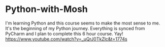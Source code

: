 # Python-with-Mosh
I'm learning Python and this course seems to make the most sense to me. It's the beginning of my Python journey. Everything is synced from PyCharm and I plan to complete this 6 hour course. Yay!
https://www.youtube.com/watch?v=_uQrJ0TkZlc&t=1774s
